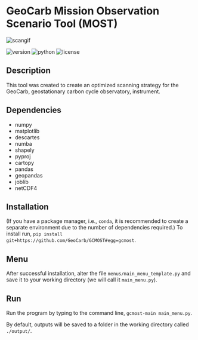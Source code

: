 # GeoCarb Mission Observation Scenario Tool (MOST)

![scangif](https://https://github.com/GeoCarb/GCMOST/images/sample_scan.gif)

![version](https://img.shields.io/badge/version-1.0-blue)
![python](https://img.shields.io/badge/python-%3E%3D3.7-critical)
![license](https://img.shields.io/badge/license-MIT-yellow)

## Description
This tool was created to create an optimized scanning strategy for the GeoCarb, geostationary carbon cycle observatory, instrument.

## Dependencies
* numpy
* matplotlib
* descartes
* numba
* shapely
* pyproj
* cartopy
* pandas
* geopandas
* joblib
* netCDF4

## Installation
(If you have a package manager, i.e., `conda`, it is recommended to create a separate environment due to the number of dependencies required.) To install run,
`pip install git+https://github.com/GeoCarb/GCMOST#egg=gcmost`.

## Menu
After successful installation, alter the file `menus/main_menu_template.py` and save it to your working directory (we will call it `main_menu.py`).

## Run
Run the program by typing to the command line,
`gcmost-main main_menu.py`.

By default, outputs will be saved to a folder in the working directory called `./output/`.
